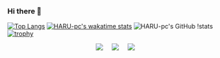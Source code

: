 ### Hi there 👋

<!--
**HARU-pc/HARU-pc** is a ✨ _special_ ✨ repository because its `README.md` (this file) appears on your GitHub profile.

Here are some ideas to get you started:

- 🔭 I’m currently working on ...
- 🌱 I’m currently learning ...
- 👯 I’m looking to collaborate on ...
- 🤔 I’m looking for help with ...
- 💬 Ask me about ...
- 📫 How to reach me: ...
- 😄 Pronouns: ...
- ⚡ Fun fact: ...
-->
[![Top Langs](https://github-readme-stats.vercel.app/api/top-langs/?username=HARU-pc&theme=gruvbox_light&show_icons=true&layout=compact)](https://github.com/HARU-pc/github-readme-stats)
[![HARU-pc's wakatime stats](https://github-readme-stats.vercel.app/api/wakatime?username=HARU_4538&theme=gruvbox_light&layout=compact)](https://github.com/HARU-pc/github-readme-stats)
![HARU-pc's GitHub 
!stats](https://github-readme-stats.vercel.app/api?username=HARU-pc&theme=gruvbox_light&count_private=true)
[![trophy](https://github-profile-trophy.vercel.app/?username=HARU-pc&no-frame=true&theme=chalk&row=1&column=10)](https://github.com/HARU-pc/github-profile-trophy)
<p align="center">
  <a href="https://twitter.com/HARU_4538"><img src="https://img.shields.io/badge/HARU-%231DA1F2.svg?&style=for-the-badge&logo=twitter&logoColor=white" /></a>&nbsp;&nbsp;&nbsp;&nbsp;
  <a href="https://twitter.com/TGRGroup_PR"><img src="https://img.shields.io/badge/TGRGroup-%231DA1F2.svg?&style=for-the-badge&logo=twitter&logoColor=white" /></a>&nbsp;&nbsp;&nbsp;&nbsp;
  <a href="mailto:4538haru@gmail.com?subject=Came%20from%20Github"><img src="https://img.shields.io/badge/gmail-%23D14836.svg?&style=for-the-badge&logo=gmail&logoColor=white" /></a>&nbsp;&nbsp;&nbsp;&nbsp;
</p>

